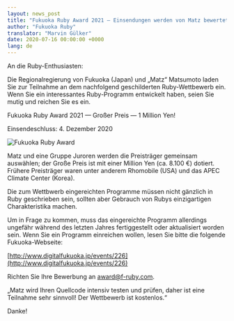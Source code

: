 ```yaml
---
layout: news_post
title: "Fukuoka Ruby Award 2021 — Einsendungen werden von Matz bewertet"
author: "Fukuoka Ruby"
translator: "Marvin Gülker"
date: 2020-07-16 00:00:00 +0000
lang: de
---
```


An die Ruby-Enthusiasten:

Die Regionalregierung von Fukuoka (Japan) und „Matz“ Matsumoto laden
Sie zur Teilnahme an dem nachfolgend geschilderten Ruby-Wettbewerb
ein. Wenn Sie ein interessantes Ruby-Programm entwickelt haben, seien
Sie mutig und reichen Sie es ein.

Fukuoka Ruby Award 2021 — Großer Preis — 1 Million Yen!

Einsendeschluss: 4. Dezember 2020

![Fukuoka Ruby Award](http://www.digitalfukuoka.jp/javascripts/kcfinder/upload/images/fukuokarubyaward2017.png)

Matz und eine Gruppe Juroren werden die Preisträger gemeinsam
auswählen; der Große Preis ist mit einer Million Yen (ca. 8.100 €)
dotiert. Frühere Preisträger waren unter anderem Rhomobile (USA) und
das APEC Climate Center (Korea).

Die zum Wettbwerb eingereichten Programme müssen nicht gänzlich in Ruby
geschrieben sein, sollten aber Gebrauch von Rubys einzigartigen
Charakteristika machen.

Um in Frage zu kommen, muss das eingereichte Programm allerdings
ungefähr während des letzten Jahres fertiggestellt oder aktualisiert
worden sein. Wenn Sie ein Programm einreichen wollen, lesen Sie
bitte die folgende Fukuoka-Webseite:

[http://www.digitalfukuoka.jp/events/226](http://www.digitalfukuoka.jp/events/226)

Richten Sie Ihre Bewerbung an award@f-ruby.com.

„Matz wird Ihren Quellcode intensiv testen und prüfen, daher ist eine Teilnahme
sehr sinnvoll! Der Wettbewerb ist kostenlos.“

Danke!
